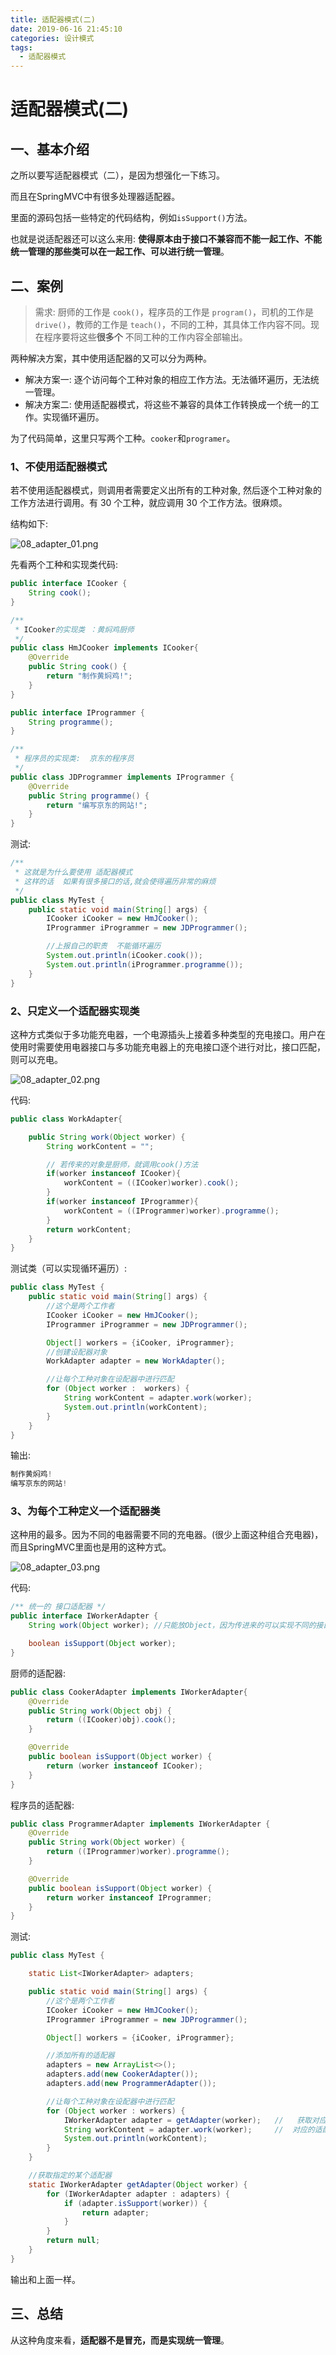 ```yaml
---
title: 适配器模式(二)
date: 2019-06-16 21:45:10
categories: 设计模式
tags:
  - 适配器模式
---
```


# 适配器模式(二)


## 一、基本介绍

之所以要写适配器模式（二），是因为想强化一下练习。

而且在SpringMVC中有很多处理器适配器。

里面的源码包括一些特定的代码结构，例如`isSupport()`方法。

也就是说适配器还可以这么来用: **使得原本由于接口不兼容而不能一起工作、不能统一管理的那些类可以在一起工作、可以进行统一管理**。

## 二、案例

> 需求: 厨师的工作是 `cook()`，程序员的工作是 `program()`，司机的工作是 `drive()`，教师的工作是 `teach()`，不同的工种，其具体工作内容不同。现在程序要将这些**很多个** 不同工种的工作内容全部输出。

两种解决方案，其中使用适配器的又可以分为两种。

* 解决方案一: 逐个访问每个工种对象的相应工作方法。无法循环遍历，无法统一管理。
* 解决方案二: 使用适配器模式，将这些不兼容的具体工作转换成一个统一的工作。实现循环遍历。

为了代码简单，这里只写两个工种。`cooker`和`programer`。

### 1、不使用适配器模式

若不使用适配器模式，则调用者需要定义出所有的工种对象, 然后逐个工种对象的工作方法进行调用。有 30 个工种，就应调用 30 个工作方法。很麻烦。

结构如下:

![08_adapter_01.png](http://psxfdx6gr.bkt.clouddn.com/08_adapter_01.png)

先看两个工种和实现类代码:

```java
public interface ICooker {
    String cook();
}

/**
 * ICooker的实现类 ：黄焖鸡厨师
 */
public class HmJCooker implements ICooker{
    @Override
    public String cook() {
        return "制作黄焖鸡!";
    }
}
```

```java
public interface IProgrammer {
    String programme();
}

/**
 * 程序员的实现类:  京东的程序员
 */
public class JDProgrammer implements IProgrammer {
    @Override
    public String programme() {
        return "编写京东的网站!";
    }
}

```

测试:

```java
/**
 * 这就是为什么要使用 适配器模式
 * 这样的话  如果有很多接口的话,就会使得遍历非常的麻烦
 */
public class MyTest {
    public static void main(String[] args) {
        ICooker iCooker = new HmJCooker();
        IProgrammer iProgrammer = new JDProgrammer();

        //上报自己的职责  不能循环遍历
        System.out.println(iCooker.cook());
        System.out.println(iProgrammer.programme());
    }
}
```

### 2、只定义一个适配器实现类

这种方式类似于多功能充电器，一个电源插头上接着多种类型的充电接口。用户在使用时需要使用电器接口与多功能充电器上的充电接口逐个进行对比，接口匹配，则可以充电。

![08_adapter_02.png](http://psxfdx6gr.bkt.clouddn.com/08_adapter_02.png)

代码:

```java
public class WorkAdapter{

    public String work(Object worker) {
        String workContent = "";

        // 若传来的对象是厨师，就调用cook()方法
        if(worker instanceof ICooker){
            workContent = ((ICooker)worker).cook();
        }
        if(worker instanceof IProgrammer){
            workContent = ((IProgrammer)worker).programme();
        }
        return workContent;
    }
}

```

测试类（可以实现循环遍历）:

```java
public class MyTest {
    public static void main(String[] args) {
        //这个是两个工作者
        ICooker iCooker = new HmJCooker();
        IProgrammer iProgrammer = new JDProgrammer();

        Object[] workers = {iCooker, iProgrammer};
        //创建设配器对象
        WorkAdapter adapter = new WorkAdapter();

        //让每个工种对象在设配器中进行匹配
        for (Object worker :  workers) {
            String workContent = adapter.work(worker);
            System.out.println(workContent);
        }
    }
}
```

输出:

```java
制作黄焖鸡!
编写京东的网站!
```

### 3、为每个工种定义一个适配器类

这种用的最多。因为不同的电器需要不同的充电器。(很少上面这种组合充电器)，而且SpringMVC里面也是用的这种方式。

![08_adapter_03.png](http://psxfdx6gr.bkt.clouddn.com/08_adapter_03.png)

代码:

```java
/** 统一的 接口适配器 */
public interface IWorkerAdapter {
    String work(Object worker); //只能放Object，因为传进来的可以实现不同的接口

    boolean isSupport(Object worker);
}
```

厨师的适配器:

```java
public class CookerAdapter implements IWorkerAdapter{
    @Override
    public String work(Object obj) {
        return ((ICooker)obj).cook();
    }

    @Override
    public boolean isSupport(Object worker) {
        return (worker instanceof ICooker);
    }
}
```

程序员的适配器:

```java
public class ProgrammerAdapter implements IWorkerAdapter {
    @Override
    public String work(Object worker) {
        return ((IProgrammer)worker).programme();
    }

    @Override
    public boolean isSupport(Object worker) {
        return worker instanceof IProgrammer;
    }
}
```

测试:

```java
public class MyTest {

    static List<IWorkerAdapter> adapters;

    public static void main(String[] args) {
        //这个是两个工作者
        ICooker iCooker = new HmJCooker();
        IProgrammer iProgrammer = new JDProgrammer();

        Object[] workers = {iCooker, iProgrammer};

        //添加所有的适配器
        adapters = new ArrayList<>();
        adapters.add(new CookerAdapter());
        adapters.add(new ProgrammerAdapter());

        //让每个工种对象在设配器中进行匹配
        for (Object worker : workers) {
            IWorkerAdapter adapter = getAdapter(worker);   //   获取对应的适配器
            String workContent = adapter.work(worker);     //  对应的适配器进行对应的充电吧
            System.out.println(workContent);
        }
    }

    //获取指定的某个适配器
    static IWorkerAdapter getAdapter(Object worker) {
        for (IWorkerAdapter adapter : adapters) {
            if (adapter.isSupport(worker)) {
                return adapter;
            }
        }
        return null;
    }
}
```

输出和上面一样。

## 三、总结

从这种角度来看，**适配器不是冒充，而是实现统一管理**。
